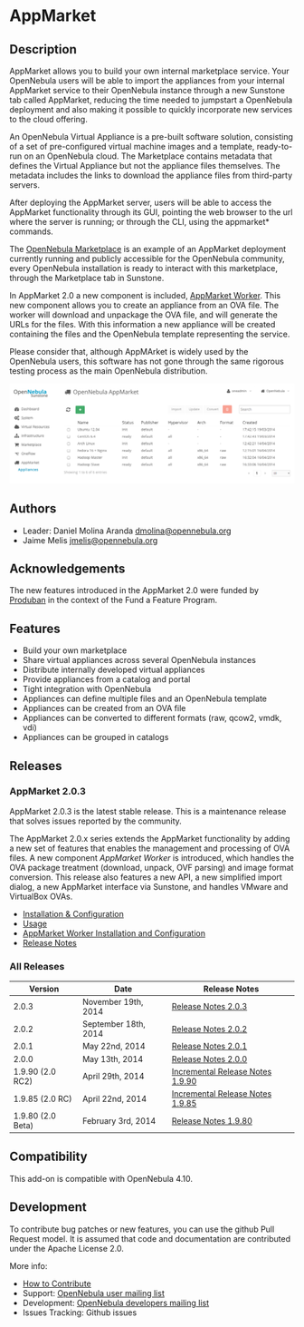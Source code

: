 # AppMarket

## Description

AppMarket allows you to build your own internal marketplace service. Your OpenNebula users will be able to import the appliances from your internal AppMarket service to their OpenNebula instance through a new Sunstone tab called AppMarket, reducing the time needed to jumpstart a OpenNebula deployment and also making it possible to quickly incorporate new services to the cloud offering.

An OpenNebula Virtual Appliance is a pre-built software solution, consisting of a set of pre-configured virtual machine images and a template, ready-to-run on an OpenNebula cloud. The Marketplace contains metadata that defines the Virtual Appliance but not the appliance files themselves. The metadata includes the links to download the appliance files from third-party servers.

After deploying the AppMarket server, users will be able to access the AppMarket functionality through its GUI, pointing the web browser to the url where the server is running; or through the CLI, using the appmarket* commands.

The [OpenNebula Marketplace](http://marketplace.opennebula.systems/appliance) is an example of an AppMarket deployment currently running and publicly accessible for the OpenNebula community, every OpenNebula installation is ready to interact with this marketplace, through the Marketplace tab in Sunstone.

In AppMarket 2.0 a new component is included, [AppMarket Worker](doc/appmarket_worker_installation_and_configuration.md). This new component allows you to create an appliance from an OVA file. The worker will download and unpackage the OVA file, and will generate the URLs for the files. With this information a new appliance will be created containing the files and the OpenNebula template representing the service.

Please consider that, although AppMArket is widely used by the OpenNebula users, this software has not gone through the same rigorous testing process as the main OpenNebula distribution.

![market1306](doc/images/list_appliance_from_sunstone.png)

## Authors

* Leader: Daniel Molina Aranda dmolina@opennebula.org
* Jaime Melis jmelis@opennebula.org

## Acknowledgements

The new features introduced in the AppMarket 2.0 were funded by [Produban](http://www.produban.com/) in the context of the Fund a Feature Program.

## Features

* Build your own marketplace
* Share virtual appliances across several OpenNebula instances
* Distribute internally developed virtual appliances
* Provide appliances from a catalog and portal
* Tight integration with OpenNebula
* Appliances can define multiple files and an OpenNebula template
* Appliances can be created from an OVA file
* Appliances can be converted to different formats (raw, qcow2, vmdk, vdi)
* Appliances can be grouped in catalogs

## Releases

### AppMarket 2.0.3

AppMarket 2.0.3 is the latest stable release. This is a maintenance release that solves issues reported by the community.

The AppMarket 2.0.x series extends the AppMarket functionality by adding a new set of features that enables the management and processing of OVA files. A new component *AppMarket Worker* is introduced, which handles the OVA package treatment (download, unpack, OVF parsing) and image format conversion. This release also features a new API, a new simplified import dialog, a new AppMarket interface via Sunstone, and handles VMware and VirtualBox OVAs.

* [Installation & Configuration](doc/installation_and_configuration.md)
* [Usage](doc/usage.md)
* [AppMarket Worker Installation and Configuration](doc/appmarket_worker_installation_and_configuration.md)
* [Release Notes](doc/release_notes/appmarket-2.0.3.md)

### All Releases

|      Version      |        Date          |                               Release Notes                               |
| ----------------- | -------------------- | ------------------------------------------------------------------------- |
| 2.0.3             | November 19th, 2014  | [Release Notes 2.0.3](doc/release_notes/appmarket-2.0.3.md)               |
| 2.0.2             | September 18th, 2014 | [Release Notes 2.0.2](doc/release_notes/appmarket-2.0.2.md)               |
| 2.0.1             | May 22nd, 2014       | [Release Notes 2.0.1](doc/release_notes/appmarket-2.0.1.md)               |
| 2.0.0             | May 13th, 2014       | [Release Notes 2.0.0](doc/release_notes/appmarket-2.0.0.md)               |
| 1.9.90 (2.0 RC2)  | April 29th, 2014     | [Incremental Release Notes 1.9.90](doc/release_notes/appmarket-1.9.90.md) |
| 1.9.85 (2.0 RC)   | April 22nd, 2014     | [Incremental Release Notes 1.9.85](doc/release_notes/appmarket-1.9.85.md) |
| 1.9.80 (2.0 Beta) | February 3rd, 2014   | [Release Notes 1.9.80](doc/release_notes/appmarket-1.9.80.md)             |

## Compatibility

This add-on is compatible with OpenNebula 4.10.

## Development

To contribute bug patches or new features, you can use the github Pull Request model. It is assumed that code and documentation are contributed under the Apache License 2.0.

More info:
* [How to Contribute](http://opennebula.org/software:add-ons#how_to_contribute_to_an_existing_add-on)
* Support: [OpenNebula user mailing list](http://opennebula.org/community:mailinglists)
* Development: [OpenNebula developers mailing list](http://opennebula.org/community:mailinglists)
* Issues Tracking: Github issues
